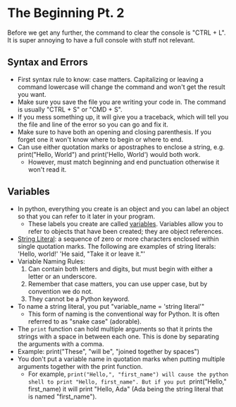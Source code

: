 # The Beginning Pt. 2

Before we get any further, the command to clear the console is "CTRL + L". It is super annoying to have a full console with stuff not relevant.

## Syntax and Errors
- First syntax rule to know: case matters. Capitalizing or leaving a command lowercase will change the command and won't get the result you want.
- Make sure you save the file you are writing your code in. The command is usually "CTRL + S" or "CMD + S".
- If you mess something up, it will give you a traceback, which will tell you the file and line of the error so you can go and fix it.
- Make sure to have both an opening and closing parenthesis. If you forget one it won't know where to begin or where to end.
- Can use either quotation marks or apostraphes to enclose a string, e.g. print("Hello, World") and print('Hello, World') would both work.
  - However, must match beginning and end punctuation otherwise it won't read it.

## Variables
- In python, everything you create is an object and you can label an object so that you can refer to it later in your program.
  - These labels you create are called <ins>variables</ins>. Variables allow you to refer to objects that have been created; they are object references.
- <ins>String Literal</ins>: a sequence of zero or more characters enclosed within single quotation marks. The following are examples of string literals: 'Hello, world!' 'He said, "Take it or leave it."'
- Variable Naming Rules:
  1. Can contain both letters and digits, but must begin with either a letter or an underscore.
  2. Remember that case matters, you can use upper case, but by convention we do not.
  3. They cannot be a Python keyword.
- To name a string literal, you put "variable_name = 'string literal'"
  - This form of naming is the conventional way for Python. It is often referred to as "snake case" (adorable).
 - The `print` function can hold multiple arguments so that it prints the strings with a space in between each one. This is done by separating the arguments with a comma.
  - Example: print("These", "will be", "joined together by spaces")
  - You don't put a variable name in quotation marks when putting multiple arguments together with the print function.
    - For example, `print("Hello,", "first_name") will cause the python shell to print "Hello, first_name". But if you put `print("Hello," first_name) it will print "Hello, Ada" (Ada being the string literal that is named "first_name").
